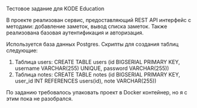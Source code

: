 Тестовое задание для KODE Education

В проекте реализован сервис, предоставляющий REST API интерфейс с методами: добавление заметок, вывод списка заметок. Также реализована базовая аутентификация и авторизация. 

Используется база данных Postgres. Скрипты для создания таблиц следующие:
1. Таблица users:
   CREATE TABLE users (id BIGSERIAL PRIMARY KEY, username VARCHAR(255) UNIQUE, password VARCHAR(255))
2. Таблица notes:
   CREATE TABLE notes (id BIGSERIAL PRIMARY KEY, user_id INT REFERENCES users(id), note VARCHAR(255))

По заданию требовалось упаковать проект в Docker контейнер, но я с этим пока не разобрался. 

